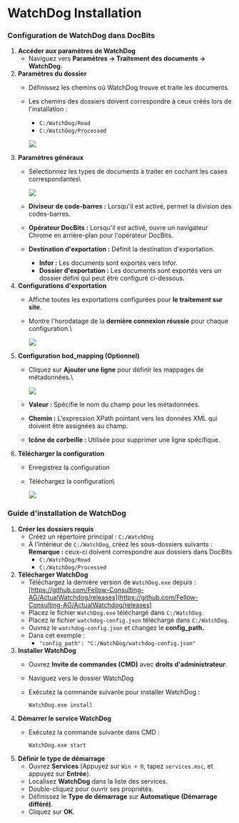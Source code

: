 # WatchDog Installation

### Configuration de WatchDog dans DocBits

1. **Accéder aux paramètres de WatchDog**
   * Naviguez vers **Paramètres → Traitement des documents → WatchDog**.
2. **Paramètres du dossier**
   * Définissez les chemins où WatchDog trouve et traite les documents.
   *   Les chemins des dossiers doivent correspondre à ceux créés lors de l'installation :

       * `C:/WatchDog/Read`
       * `C:/WatchDog/Processed`

       ![](https://docs.docbits.com/~gitbook/image?url=https%3A%2F%2F578966019-files.gitbook.io%2F%7E%2Ffiles%2Fv0%2Fb%2Fgitbook-x-prod.appspot.com%2Fo%2Fspaces%252FT2n2w4uDCJvv7CJ5zrdk%252Fuploads%252FzG1EFmtSO4AxZjWir401%252Fimage.png%3Falt%3Dmedia%26token%3Dc356e023-8cfb-4f45-b863-b27c5af1d9df\&width=768\&dpr=4\&quality=100\&sign=1b1ae0c4\&sv=2)
3. **Paramètres généraux**
   *   Sélectionnez les types de documents à traiter en cochant les cases correspondantes\


       ![](https://docs.docbits.com/~gitbook/image?url=https%3A%2F%2F578966019-files.gitbook.io%2F%7E%2Ffiles%2Fv0%2Fb%2Fgitbook-x-prod.appspot.com%2Fo%2Fspaces%252FT2n2w4uDCJvv7CJ5zrdk%252Fuploads%252FZbCt5UHd37PdNZsVItdt%252Fimage.png%3Falt%3Dmedia%26token%3Db3c3f203-0f60-42a0-bd56-ee70c204f5e8\&width=768\&dpr=4\&quality=100\&sign=becd5e31\&sv=2)
   * **Diviseur de code-barres :** Lorsqu'il est activé, permet la division des codes-barres.
   * **Opérateur DocBits :** Lorsqu'il est activé, ouvre un navigateur Chrome en arrière-plan pour l'opérateur DocBits.
   * **Destination d'exportation :** Définit la destination d'exportation.
     * **Infor :** Les documents sont exportés vers Infor.
     * **Dossier d'exportation :** Les documents sont exportés vers un dossier défini qui peut être configuré ci-dessous.
4. **Configurations d'exportation**
   * Affiche toutes les exportations configurées pour **le traitement sur site**.
   *   Montre l'horodatage de la **dernière connexion réussie** pour chaque configuration.\


       ![](https://docs.docbits.com/~gitbook/image?url=https%3A%2F%2F578966019-files.gitbook.io%2F%7E%2Ffiles%2Fv0%2Fb%2Fgitbook-x-prod.appspot.com%2Fo%2Fspaces%252FT2n2w4uDCJvv7CJ5zrdk%252Fuploads%252FRvK5qn6EggWJxcSYNP5J%252Fimage.png%3Falt%3Dmedia%26token%3D195b9cc6-c5ac-4ee6-90da-b3ee9696ee30\&width=768\&dpr=4\&quality=100\&sign=3bc11ec5\&sv=2)
5. **Configuration bod\_mapping (Optionnel)**
   *   Cliquez sur **Ajouter une ligne** pour définir les mappages de métadonnées.\


       ![](https://docs.docbits.com/~gitbook/image?url=https%3A%2F%2F578966019-files.gitbook.io%2F%7E%2Ffiles%2Fv0%2Fb%2Fgitbook-x-prod.appspot.com%2Fo%2Fspaces%252FT2n2w4uDCJvv7CJ5zrdk%252Fuploads%252FlzUqcr51kq18OrmYAR8X%252Fimage.png%3Falt%3Dmedia%26token%3D3035122b-f1d3-44cc-bfe6-5230943bd77d\&width=768\&dpr=4\&quality=100\&sign=e98d5a1b\&sv=2)
   * **Valeur :** Spécifie le nom du champ pour les métadonnées.
   * **Chemin :** L'expression XPath pointant vers les données XML qui doivent être assignées au champ.
   * **Icône de corbeille :** Utilisée pour supprimer une ligne spécifique.
6. **Télécharger la configuration**
   * Enregistrez la configuration
   *   Téléchargez la configuration\


       ![](https://docs.docbits.com/~gitbook/image?url=https%3A%2F%2F578966019-files.gitbook.io%2F%7E%2Ffiles%2Fv0%2Fb%2Fgitbook-x-prod.appspot.com%2Fo%2Fspaces%252FT2n2w4uDCJvv7CJ5zrdk%252Fuploads%252FZXiz4KB7QpnaqD9XwX3o%252Fimage.png%3Falt%3Dmedia%26token%3D04c9f8dc-7d79-443f-9ce4-6d4214edc98b\&width=768\&dpr=4\&quality=100\&sign=574a4218\&sv=2)

### Guide d'installation de WatchDog

1. **Créer les dossiers requis**
   * Créez un répertoire principal : `C:/WatchDog`
   * À l'intérieur de `C:/WatchDog`, créez les sous-dossiers suivants : **Remarque :** ceux-ci doivent correspondre aux dossiers dans DocBits
     * `C:/WatchDog/Read`
     * `C:/WatchDog/Processed`
2. **Télécharger WatchDog**
   * Téléchargez la dernière version de `WatchDog.exe` depuis :[https://github.com/Fellow-Consulting-AG/ActualWatchdog/releases](https://github.com/Fellow-Consulting-AG/ActualWatchdog/releases)
   * Placez le fichier `WatchDog.exe` téléchargé dans `C:/WatchDog`.
   * Placez le fichier `watchdog-config.json` téléchargé dans `C:/WatchDog`.
   * Ouvrez le `watchdog-config.json` et changez le **config\_path.**
   * Dans cet exemple :
     * `"config_path": "C:/WatchDog/watchdog-config.json"`
3. **Installer WatchDog**
   * Ouvrez **Invite de commandes (CMD)** avec **droits d'administrateur**.
   * Naviguez vers le dossier WatchDog
   *   Exécutez la commande suivante pour installer WatchDog :

       `WatchDog.exe install`
4. **Démarrer le service WatchDog**
   *   Exécutez la commande suivante dans CMD :

       `WatchDog.exe start`
5. **Définir le type de démarrage**
   * Ouvrez **Services** (Appuyez sur `Win + R`, tapez `services.msc`, et appuyez sur **Entrée**).
   * Localisez **WatchDog** dans la liste des services.
   * Double-cliquez pour ouvrir ses propriétés.
   * Définissez le **Type de démarrage** sur **Automatique (Démarrage différé)**.
   * Cliquez sur **OK**.
